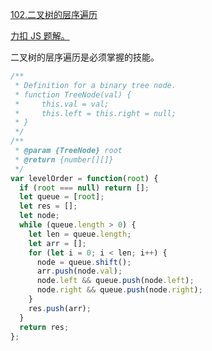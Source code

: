 [102.二叉树的层序遍历](https://leetcode-cn.com/problems/binary-tree-level-order-traversal/solution/er-cha-shu-de-ceng-ci-bian-li-by-leetcode/)

[力扣 JS 题解。](https://github.com/GuYueJiaJie/blog/blob/master/%E7%AE%97%E6%B3%95%E4%B8%8E%E6%95%B0%E6%8D%AE%E7%BB%93%E6%9E%84/README.md)

二叉树的层序遍历是必须掌握的技能。

```javascript
/**
 * Definition for a binary tree node.
 * function TreeNode(val) {
 *     this.val = val;
 *     this.left = this.right = null;
 * }
 */
/**
 * @param {TreeNode} root
 * @return {number[][]}
 */
var levelOrder = function(root) {
  if (root === null) return [];
  let queue = [root];
  let res = [];
  let node;
  while (queue.length > 0) {
    let len = queue.length;
    let arr = [];
    for (let i = 0; i < len; i++) {
      node = queue.shift();
      arr.push(node.val);
      node.left && queue.push(node.left);
      node.right && queue.push(node.right);
    }
    res.push(arr);
  }
  return res;
};
```
